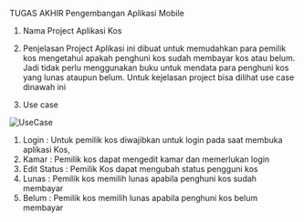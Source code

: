 TUGAS AKHIR Pengembangan Aplikasi Mobile

1. Nama Project
Aplikasi Kos

2. Penjelasan Project
Aplikasi ini dibuat untuk memudahkan para pemilik kos mengetahui apakah penghuni kos sudah membayar kos atau belum. Jadi tidak perlu menggunakan buku untuk mendata para penghuni kos yang lunas ataupun belum. Untuk kejelasan project bisa dilihat use case dinawah ini

3. Use case


![UseCase](https://github.com/dhiaurrahman123/AplikasiKos/assets/73013590/f3b864fe-34ea-48a3-a910-871611201ac2)


1. Login : Untuk pemilik kos diwajibkan untuk login pada saat membuka aplikasi Kos, 
2. Kamar : Pemilik kos dapat mengedit kamar dan memerlukan login 
3. Edit Status : Pemilik Kos dapat mengubah status pengguni kos
4. Lunas : Pemilik kos memilih lunas apabila penghuni kos sudah membayar
5. Belum : Pemilik kos memilih lunas apabila penghuni kos belum membayar

